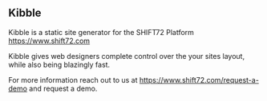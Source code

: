 ## Kibble 

Kibble is a static site generator for the SHIFT72 Platform https://www.shift72.com


Kibble gives web designers complete control over the your sites layout, while also being blazingly fast.

For more information reach out to us at https://www.shift72.com/request-a-demo and request a demo.

